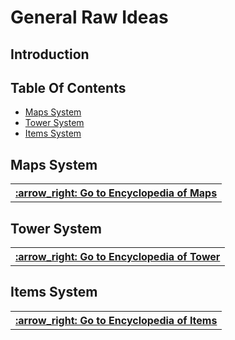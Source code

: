 # General Raw Ideas

## Introduction

## Table Of Contents

- <a href="#maps-system"> Maps System </a>
- <a href="#tower-system"> Tower System </a>
- <a href="#items-system"> Items System </a>

## Maps System

<div align="right"><table><tr><th><a href="./Maps-System/Encyclopedia-Of-Maps.md">  :arrow_right: Go to Encyclopedia of Maps   </a></th></tr></table></div>

## Tower System

<div align="right"><table><tr><th><a href="./Tower-System/Encyclopedia-Of-Tower.md">  :arrow_right: Go to Encyclopedia of Tower  </a></th></tr></table></div>

## Items System

<div align="right"><table><tr><th><a href="./Items-System/Encyclopedia-Of-Items.md">  :arrow_right: Go to Encyclopedia of Items  </a></th></tr></table></div>
